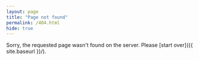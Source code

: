 ```yaml
---
layout: page
title: "Page not found"
permalink: /404.html
hide: true
---
```

Sorry, the requested page wasn't found on the server. Please [start over]({{ site.baseurl }}/).
